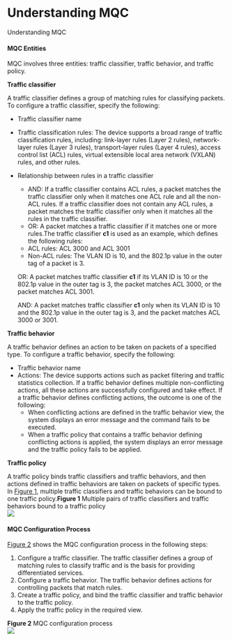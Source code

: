 Understanding MQC
=================

Understanding MQC

#### MQC Entities

MQC involves three entities: traffic classifier, traffic behavior, and traffic policy.

**Traffic classifier**

A traffic classifier defines a group of matching rules for classifying packets. To configure a traffic classifier, specify the following:

* Traffic classifier name
* Traffic classification rules: The device supports a broad range of traffic classification rules, including: link-layer rules (Layer 2 rules), network-layer rules (Layer 3 rules), transport-layer rules (Layer 4 rules), access control list (ACL) rules, virtual extensible local area network (VXLAN) rules, and other rules.
* Relationship between rules in a traffic classifier
  + AND: If a traffic classifier contains ACL rules, a packet matches the traffic classifier only when it matches one ACL rule and all the non-ACL rules. If a traffic classifier does not contain any ACL rules, a packet matches the traffic classifier only when it matches all the rules in the traffic classifier.
  + OR: A packet matches a traffic classifier if it matches one or more rules.The traffic classifier **c1** is used as an example, which defines the following rules:
  + ACL rules: ACL 3000 and ACL 3001
  + Non-ACL rules: The VLAN ID is 10, and the 802.1p value in the outer tag of a packet is 3.
  
  OR: A packet matches traffic classifier **c1** if its VLAN ID is 10 or the 802.1p value in the outer tag is 3, the packet matches ACL 3000, or the packet matches ACL 3001.
  
  AND: A packet matches traffic classifier **c1** only when its VLAN ID is 10 and the 802.1p value in the outer tag is 3, and the packet matches ACL 3000 or 3001.

**Traffic behavior**

A traffic behavior defines an action to be taken on packets of a specified type. To configure a traffic behavior, specify the following:

* Traffic behavior name
* Actions: The device supports actions such as packet filtering and traffic statistics collection. If a traffic behavior defines multiple non-conflicting actions, all these actions are successfully configured and take effect. If a traffic behavior defines conflicting actions, the outcome is one of the following:
  + When conflicting actions are defined in the traffic behavior view, the system displays an error message and the command fails to be executed.
  + When a traffic policy that contains a traffic behavior defining conflicting actions is applied, the system displays an error message and the traffic policy fails to be applied.

**Traffic policy**

A traffic policy binds traffic classifiers and traffic behaviors, and then actions defined in traffic behaviors are taken on packets of specific types. In [Figure 1](#EN-US_CONCEPT_0000001564127125__fig_dc_cfg_qos_003105), multiple traffic classifiers and traffic behaviors can be bound to one traffic policy.**Figure 1** Multiple pairs of traffic classifiers and traffic behaviors bound to a traffic policy  
![](figure/en-us_image_0000001937499717.png)


#### MQC Configuration Process

[Figure 2](#EN-US_CONCEPT_0000001564127125__fig_dc_cfg_qos_003101) shows the MQC configuration process in the following steps:

1. Configure a traffic classifier. The traffic classifier defines a group of matching rules to classify traffic and is the basis for providing differentiated services.
2. Configure a traffic behavior. The traffic behavior defines actions for controlling packets that match rules.
3. Create a traffic policy, and bind the traffic classifier and traffic behavior to the traffic policy.
4. Apply the traffic policy in the required view.

**Figure 2** MQC configuration process  
![](figure/en-us_image_0000001512847514.png)